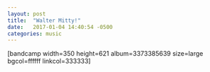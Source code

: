 ```yaml
---
layout: post
title:  "Walter Mitty!"
date:   2017-01-04 14:40:54 -0500
categories: music
---
```

[bandcamp width=350 height=621 album=3373385639 size=large bgcol=ffffff linkcol=333333]